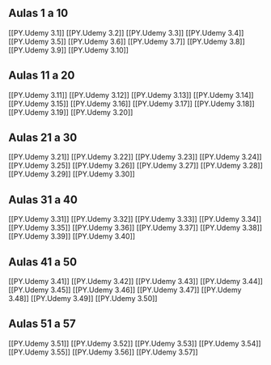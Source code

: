 ## Aulas 1 a 10
[[PY.Udemy 3.1]]
[[PY.Udemy 3.2]]
[[PY.Udemy 3.3]]
[[PY.Udemy 3.4]]
[[PY.Udemy 3.5]]
[[PY.Udemy 3.6]]
[[PY.Udemy 3.7]]
[[PY.Udemy 3.8]]
[[PY.Udemy 3.9]]
[[PY.Udemy 3.10]]
## Aulas 11 a 20
[[PY.Udemy 3.11]]
[[PY.Udemy 3.12]]
[[PY.Udemy 3.13]]
[[PY.Udemy 3.14]]
[[PY.Udemy 3.15]]
[[PY.Udemy 3.16]]
[[PY.Udemy 3.17]]
[[PY.Udemy 3.18]]
[[PY.Udemy 3.19]]
[[PY.Udemy 3.20]]
## Aulas 21 a 30
[[PY.Udemy 3.21]]
[[PY.Udemy 3.22]]
[[PY.Udemy 3.23]]
[[PY.Udemy 3.24]]
[[PY.Udemy 3.25]]
[[PY.Udemy 3.26]]
[[PY.Udemy 3.27]]
[[PY.Udemy 3.28]]
[[PY.Udemy 3.29]]
[[PY.Udemy 3.30]]
## Aulas 31 a 40
[[PY.Udemy 3.31]]
[[PY.Udemy 3.32]]
[[PY.Udemy 3.33]]
[[PY.Udemy 3.34]]
[[PY.Udemy 3.35]]
[[PY.Udemy 3.36]]
[[PY.Udemy 3.37]]
[[PY.Udemy 3.38]]
[[PY.Udemy 3.39]]
[[PY.Udemy 3.40]]
## Aulas 41 a 50
[[PY.Udemy 3.41]]
[[PY.Udemy 3.42]]
[[PY.Udemy 3.43]]
[[PY.Udemy 3.44]]
[[PY.Udemy 3.45]]
[[PY.Udemy 3.46]]
[[PY.Udemy 3.47]]
[[PY.Udemy 3.48]]
[[PY.Udemy 3.49]]
[[PY.Udemy 3.50]]
## Aulas 51 a 57
[[PY.Udemy 3.51]]
[[PY.Udemy 3.52]]
[[PY.Udemy 3.53]]
[[PY.Udemy 3.54]]
[[PY.Udemy 3.55]]
[[PY.Udemy 3.56]]
[[PY.Udemy 3.57]]
